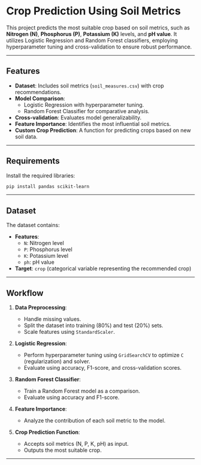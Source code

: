 # Crop Prediction Using Soil Metrics

This project predicts the most suitable crop based on soil metrics, such as **Nitrogen (N)**, **Phosphorus (P)**, **Potassium (K)** levels, and **pH value**. It utilizes Logistic Regression and Random Forest classifiers, employing hyperparameter tuning and cross-validation to ensure robust performance.

---

## Features
- **Dataset**: Includes soil metrics (`soil_measures.csv`) with crop recommendations.
- **Model Comparison**:
  - Logistic Regression with hyperparameter tuning.
  - Random Forest Classifier for comparative analysis.
- **Cross-validation**: Evaluates model generalizability.
- **Feature Importance**: Identifies the most influential soil metrics.
- **Custom Crop Prediction**: A function for predicting crops based on new soil data.

---

## Requirements
Install the required libraries:
```bash
pip install pandas scikit-learn
```

---

## Dataset
The dataset contains:
- **Features**:
  - `N`: Nitrogen level
  - `P`: Phosphorus level
  - `K`: Potassium level
  - `ph`: pH value
- **Target**: `crop` (categorical variable representing the recommended crop)

---

## Workflow
1. **Data Preprocessing**:
   - Handle missing values.
   - Split the dataset into training (80%) and test (20%) sets.
   - Scale features using `StandardScaler`.

2. **Logistic Regression**:
   - Perform hyperparameter tuning using `GridSearchCV` to optimize `C` (regularization) and solver.
   - Evaluate using accuracy, F1-score, and cross-validation scores.

3. **Random Forest Classifier**:
   - Train a Random Forest model as a comparison.
   - Evaluate using accuracy and F1-score.

4. **Feature Importance**:
   - Analyze the contribution of each soil metric to the model.

5. **Crop Prediction Function**:
   - Accepts soil metrics (N, P, K, pH) as input.
   - Outputs the most suitable crop.

---

